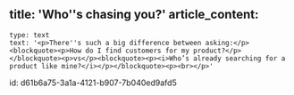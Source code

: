 title: 'Who''s chasing you?'
article_content:
  -
    type: text
    text: '<p>There''s such a big difference between asking:</p><blockquote><p>How do I find customers for my product?</p></blockquote><p>vs</p><blockquote><p><i>Who’s already searching for a product like mine?</i></p></blockquote><p><br></p>'
id: d61b6a75-3a1a-4121-b907-7b040ed9afd5

